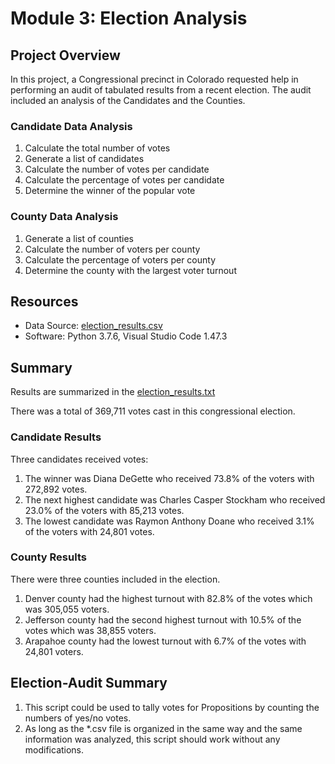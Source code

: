 # Module 3: Election Analysis

## Project Overview
In this project, a Congressional precinct in Colorado requested help in performing an audit of tabulated results from a recent election. The audit included an analysis of the Candidates and the Counties. 

### Candidate Data Analysis
1. Calculate the total number of votes
2. Generate a list of candidates
3. Calculate the number of votes per candidate
4. Calculate the percentage of votes per candidate
5. Determine the winner of the popular vote

### County Data Analysis
1. Generate a list of counties
2. Calculate the number of voters per county
3. Calculate the percentage of voters per county
4. Determine the county with the largest voter turnout

## Resources
- Data Source: [election_results.csv](./Resources/election_results.csv)
- Software: Python 3.7.6, Visual Studio Code 1.47.3

## Summary
Results are summarized in the [election_results.txt](./Analysis/election_results.txt)  
  
There was a total of 369,711 votes cast in this congressional election.
### Candidate Results 
Three candidates received votes:
 1. The winner was Diana DeGette who received 73.8% of the voters with 272,892 votes.
 2. The next highest candidate was Charles Casper Stockham who received 23.0% of the voters with 85,213 votes.
 3. The lowest candidate was Raymon Anthony Doane who received 3.1% of the voters with 24,801 votes.


### County Results
There were three counties included in the election.  
1. Denver county had the highest turnout with 82.8% of the votes which was 305,055 voters.  
2. Jefferson county had the second highest turnout with 10.5% of the votes which was 38,855 voters.  
3. Arapahoe county had the lowest turnout with 6.7% of the votes with 24,801 voters.

## Election-Audit Summary
1. This script could be used to tally votes for Propositions by counting the numbers of yes/no votes.
2. As long as the *.csv file is organized in the same way and the same information was analyzed, this script should work without any modifications.



